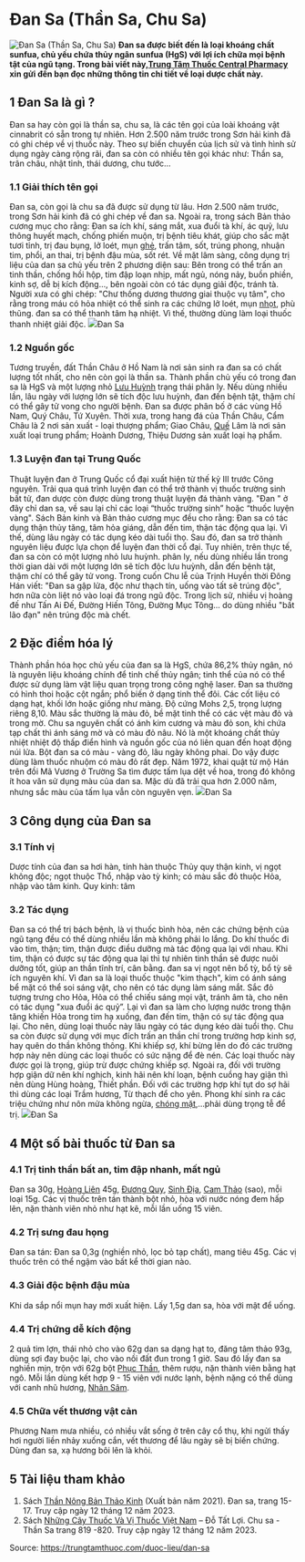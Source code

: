 # Đan Sa (Thần Sa, Chu Sa)

![Đan Sa \(Thần Sa, Chu Sa\)](https://trungtamthuoc.com/images/others/dan-sa-7504.jpg)
**Đan sa được biết đến là loại khoáng chất sunfua, chủ yếu chứa thủy ngân sunfua (HgS) với lợi ích chữa mọi bệnh tật của ngũ tạng. Trong bài viết này,[Trung Tâm Thuốc Central Pharmacy](https://trungtamthuoc.com/ "Trung Tâm Thuốc Central Pharmacy") xin gửi đến bạn đọc những thông tin chi tiết về loại dược chất này.**
##  1 Đan Sa là gì ?
Đan sa hay còn gọi là thần sa, chu sa, là các tên gọi của loài khoáng vật cinnabrit có sẵn trong tự nhiên. Hơn 2.500 năm trước trong Sơn hải kinh đã có ghi chép về vị thuốc này. Theo sự biến chuyển của lịch sử và tình hình sử dụng ngày càng rộng rãi, đan sa còn có nhiều tên gọi khác như: Thần sa, trân châu, nhật tỉnh, thái dương, chu tước…
### 1.1 Giải thích tên gọi
Đan sa, còn gọi là chu sa đã được sử dụng từ lâu. Hơn 2.500 năm trước, trong Sơn hải kinh đã có ghi chép về đan sa.
Ngoài ra, trong sách Bản thảo cương mục cho rằng: Đan sa ích khí, sáng mắt, xua đuổi tà khí, ác quỷ, lưu thông huyết mạch, chống phiến muộn, trị bệnh tiêu khát, giúp cho sắc mặt tươi tỉnh, trị đau bụng, lở loét, mụn [ghẻ](https://trungtamthuoc.com/bai-viet/benh-ghe "ghẻ"), trấn tâm, sốt, trúng phong, nhuận tim, phổi, an thai, trị bệnh đậu mùa, sốt rét. Về mặt lâm sàng, công dụng trị liệu của dan sa chủ yếu trên 2 phương diện sau: Bên trong có thể trấn an tinh thần, chống hồi hộp, tim đập loạn nhịp, mất ngủ, nóng nảy, buồn phiền, kinh sợ, dễ bị kích động..., bên ngoài còn có tác dụng giải độc, tránh tà. Người xưa có ghi chép: "Chư thống dương thương giai thuộc vụ tâm", cho rằng trong máu có hỏa nhiệt có thể sinh ra các chứng lở loét, mụn [nhọt](https://trungtamthuoc.com/bai-viet/nhot "nhọt"), phù thũng. đan sa có thể thanh tâm hạ nhiệt. Vì thế, thường dùng làm loại thuốc thanh nhiệt giải độc.
![](https://trungtamthuoc.com/images/item/dan-sa-1.jpg)Đan Sa
### 1.2 Nguồn gốc
Tương truyền, đất Thần Châu ở Hồ Nam là nơi sản sinh ra đan sa có chất lượng tốt nhất, cho nên còn gọi là thần sa. Thành phần chủ yếu có trong đan sa là HgS và một lượng nhỏ [Lưu Huỳnh](https://trungtamthuoc.com/hoat-chat/luu-huynh "Lưu Huỳnh") trạng thái phân ly. Nếu dùng nhiều lần, lâu ngày với lượng lớn sẽ tích độc lưu huỳnh, đan đến bệnh tật, thậm chí có thể gây tử vong cho người bệnh.
Đan sa được phân bố ở các vùng Hồ Nam, Quý Châu, Tứ Xuyên. Thời xưa, trong hang đá của Thần Châu, Cẩm Châu là 2 nơi sản xuất - loại thượng phẩm; Giao Châu, [Quế](https://trungtamthuoc.com/hoat-chat/que "Quế") Lâm là nơi sản xuất loại trung phẩm; Hoành Dương, Thiệu Dương sản xuất loại hạ phẩm.
### 1.3 Luyện đan tại Trung Quốc
Thuật luyện đan ở Trung Quốc cổ đại xuất hiện từ thế kỷ III trước Công nguyên. Trải qua quá trình luyện đan có thể trở thành vị thuốc trường sinh bất tử, đan dược còn được dùng trong thuật luyện đá thành vàng. "Đan " ở đây chỉ dan sa, về sau lại chỉ các loại “thuốc trường sinh” hoặc “thuốc luyện vàng". Sách Bản kinh và Bản thảo cương mục đều cho rằng: Đan sa có tác dụng thận thủy tăng, tâm hỏa giáng, dẫn đến tim, thận tác động qua lại. Vì thế, dùng lâu ngày có tác dụng kéo dài tuổi thọ. Sau đó, đan sa trở thành nguyên liệu được lựa chọn để luyện đan thời cổ đại. Tuy nhiên, trên thực tế, đan sa còn có một lượng nhỏ lưu huỳnh. phân ly, nếu dùng nhiều lần trong thời gian dài với một lượng lớn sẽ tích độc lưu huỳnh, dẫn đến bệnh tật, thậm chí có thể gây tử vong. Trong cuốn Chu lễ của Trịnh Huyền thời Đông Hán viết: "Đan sa gập lửa, độc như thạch tín, uống vào tất sẽ trúng độc", hơn nữa còn liệt nó vào loại đá trong ngũ độc. Trong lịch sử, nhiều vị hoàng đế như Tấn Ai Đế, Đường Hiến Tông, Đường Mục Tông... do dùng nhiều "bất lão đạn" nên trúng độc mà chết.
##  2 Đặc điểm hóa lý
Thành phần hóa học chủ yếu của đan sa là HgS, chứa 86,2% thủy ngân, nó là nguyên liệu khoáng chính để tinh chế thủy ngân; tinh thể của nó có thể được sử dụng làm vật liệu quan trọng trong công nghệ laser. 
Đan sa thường có hình thoi hoặc cột ngắn; phổ biến ở dạng tinh thể đôi. Các cốt liệu có dạng hạt, khối lớn hoặc giống như màng. Độ cứng Mohs 2,5, trọng lượng riêng 8,10. Màu sắc thường là màu đỏ, bề mặt tinh thể có các vệt màu đỏ và trong mờ. Chu sa nguyên chất có ánh kim cương và màu đỏ son, khi chứa tạp chất thì ánh sáng mờ và có màu đỏ nâu. Nó là một khoáng chất thủy nhiệt nhiệt độ thấp điển hình và nguồn gốc của nó liên quan đến hoạt động núi lửa. 
Bột đan sa có màu - vàng đỏ, lâu ngày không phai. Do vậy được dùng làm thuốc nhuộm có màu đỏ rất đẹp. Năm 1972, khai quật từ mộ Hán trên đồi Mã Vương ở Trường Sa tìm được tấm lụa dệt về hoa, trong đó không ít hoa văn sử dụng màu của dan sa. Mặc dù đã trải qua hơn 2.000 năm, nhưng sắc màu của tấm lụa vẫn còn nguyên vẹn.
![](https://trungtamthuoc.com/images/item/dan-sa-2.jpg)Đan Sa
##  3 Công dụng của Đan sa
### 3.1 Tính vị
Dược tính của đan sa hơi hàn, tính hàn thuộc Thủy quy thận kinh, vị ngọt không độc; ngọt thuộc Thổ, nhập vào tỳ kinh; có màu sắc đỏ thuộc Hỏa, nhập vào tâm kinh.
Quy kinh: tâm
### 3.2 Tác dụng
Đan sa có thể trị bách bệnh, là vị thuốc bình hòa, nên các chứng bệnh của ngũ tạng đều có thể dùng nhiều lần mà không phải lo lắng. Do khí thuốc đi vào tim, thận; tim, thận được điều dưỡng mà tác động qua lại với nhau. Khi tim, thận có được sự tác động qua lại thì tự nhiên tinh thần sẽ được nuôi dưỡng tốt, giúp an thần tĩnh trí, cân bằng. đan sa vị ngọt nên bổ tỳ, bổ tỳ sẽ ích nguyên khí. Vì đan sa là loại thuốc thuộc "kim thạch", kim có ánh sáng bể mặt có thể soi sáng vật, cho nên có tác dụng làm sáng mắt. Sắc đỏ tượng trưng cho Hỏa, Hỏa có thể chiếu sáng mọi vật, tránh âm tà, cho nên có tác dụng "xua đuổi ác quỷ”. Lại vì đan sa làm cho lượng nước trong thận tăng khiến Hỏa trong tim hạ xuống, đan đến tim, thận có sự tác động qua lại. Cho nên, dùng loại thuốc này lâu ngày có tác dụng kéo dài tuổi thọ.
Chu sa còn được sử dụng với mục đích trấn an thần chí trong trường hơp kinh sợ, hay quên do thần không thông. Khi khiếp sợ, khí bừng lên do đó các trường hợp này nên dùng các loại thuốc có sức nặng để đè nén. Các loại thuốc này được gọi là trọng, giúp trừ được chứng khiếp sợ. Ngoài ra, đối với trường hợp giận dữ nên khí nghịch, kinh hãi nên khí loạn, bệnh cuồng hay giận thì nên dùng Hùng hoàng, Thiết phần. Đối với các trường hợp khí tụt do sợ hãi thì dùng các loại Trầm hương, Từ thạch để cho yên. Phong khí sinh ra các triệu chứng như nôn mửa không ngừa, [chóng mặt](https://trungtamthuoc.com/bai-viet/chong-mat "chóng mặt"),...phải dùng trọng tễ để trị.
![](https://trungtamthuoc.com/images/item/dan-sa-3.jpg)Đan Sa
##  4 Một số bài thuốc từ Đan sa
### 4.1 Trị tinh thần bất an, tim đập nhanh, mất ngủ
Đan sa 30g, [Hoàng Liên](https://trungtamthuoc.com/hoat-chat/hoang-lien "Hoàng Liên") 45g, [Đương Quy](https://trungtamthuoc.com/hoat-chat/duong-quy "Đương Quy"), [Sinh Địa](https://trungtamthuoc.com/hoat-chat/sinh-dia "Sinh Địa"), [Cam Thảo](https://trungtamthuoc.com/duoc-lieu/cam-thao-32 "Cam Thảo") (sao), mỗi loại 15g. Các vị thuốc trên tán thành bột nhỏ, hòa với nước nóng đem hấp lên, nặn thành viên nhỏ như hạt kê, mỗi lần uống 15 viên.
### 4.2 Trị sưng đau họng
Đan sa tán: Đan sa 0,3g (nghiền nhỏ, lọc bỏ tạp chất), mang tiêu 45g. Các vị thuốc trên có thể ngậm vào bất kể thời gian nào.
### 4.3 Giải độc bệnh đậu mùa
Khi da sắp nổi mụn hay mới xuất hiện. Lấy 1,5g dan sa, hòa với mật để uống.
### 4.4 Trị chứng dễ kích động
2 quả tim lợn, thái nhỏ cho vào 62g dan sa dạng hạt to, đăng tâm thảo 93g, dùng sợi đay buộc lại, cho vào nồi đất đun trong 1 giờ. Sau đó lấy đan sa nghiền mịn, trộn với 62g bột [Phục Thần](https://trungtamthuoc.com/hoat-chat/phuc-than "Phục Thần"), thêm rượu, nặn thành viên bằng hạt ngô. Mỗi lần dùng kết hợp 9 - 15 viên với nước lạnh, bệnh nặng có thể dùng với canh nhũ hương, [Nhân Sâm](https://trungtamthuoc.com/duoc-lieu/nhan-sam "Nhân Sâm").
### 4.5 Chữa vết thương vật cản
Phương Nam mưa nhiều, có nhiều vắt sống ở trên cây cổ thụ, khi ngửi thấy hơi người liền nhảy xuống cắn, vết thương để lâu ngày sẽ bị biến chứng. Dùng đan sa, xạ hương bôi lên là khỏi.
##  5 Tài liệu tham khảo
  1. Sách [Thần Nông Bản Thảo Kinh](https://trungtamthuoc.com/bai-viet/sach-than-nong-ban-thao-kinh "Thần Nông Bản Thảo Kinh") (Xuất bản năm 2021). Đan sa, trang 15-17. Truy cập ngày 12 tháng 12 năm 2023.
  2. Sách [Những Cây Thuốc Và Vị Thuốc Việt Nam](https://trungtamthuoc.com/duoc-lieu "Những Cây Thuốc Và Vị Thuốc Việt Nam") – Đỗ Tất Lợi. Chu sa - Thần Sa trang 819 -820. Truy cập ngày 12 tháng 12 năm 2023.




Source: https://trungtamthuoc.com/duoc-lieu/dan-sa